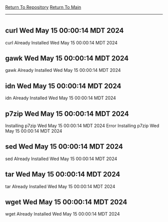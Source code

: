 [Return To Repository](https://github.com/DigitalWarrior/piholeparser/)
[Return To Main](https://github.com/DigitalWarrior/piholeparser/blob/master/RecentRunLogs/Mainlog.md)
____________________________________
# 
## curl Wed May 15 00:00:14 MDT 2024
curl Already Installed Wed May 15 00:00:14 MDT 2024
## gawk Wed May 15 00:00:14 MDT 2024
gawk Already Installed Wed May 15 00:00:14 MDT 2024
## idn Wed May 15 00:00:14 MDT 2024
idn Already Installed Wed May 15 00:00:14 MDT 2024
## p7zip Wed May 15 00:00:14 MDT 2024
Installing p7zip Wed May 15 00:00:14 MDT 2024
Error Installing p7zip Wed May 15 00:00:14 MDT 2024
## sed Wed May 15 00:00:14 MDT 2024
sed Already Installed Wed May 15 00:00:14 MDT 2024
## tar Wed May 15 00:00:14 MDT 2024
tar Already Installed Wed May 15 00:00:14 MDT 2024
## wget Wed May 15 00:00:14 MDT 2024
wget Already Installed Wed May 15 00:00:14 MDT 2024
